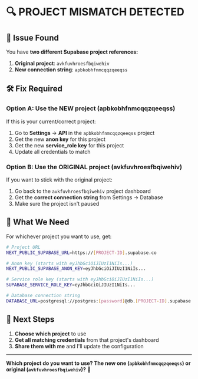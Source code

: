 # 🔍 PROJECT MISMATCH DETECTED

## 🚨 Issue Found
You have **two different Supabase project references:**

1. **Original project**: `avkfuvhroesfbqiwehiv`
2. **New connection string**: `apbkobhfnmcqqzqeeqss`

## 🛠️ Fix Required

### Option A: Use the NEW project (apbkobhfnmcqqzqeeqss)
If this is your current/correct project:

1. Go to **Settings** → **API** in the `apbkobhfnmcqqzqeeqss` project
2. Get the new **anon key** for this project
3. Get the new **service_role key** for this project
4. Update all credentials to match

### Option B: Use the ORIGINAL project (avkfuvhroesfbqiwehiv)  
If you want to stick with the original project:

1. Go back to the `avkfuvhroesfbqiwehiv` project dashboard
2. Get the **correct connection string** from Settings → Database
3. Make sure the project isn't paused

## 🔑 What We Need
For whichever project you want to use, get:

```bash
# Project URL
NEXT_PUBLIC_SUPABASE_URL=https://[PROJECT-ID].supabase.co

# Anon key (starts with eyJhbGciOiJIUzI1NiIs...)
NEXT_PUBLIC_SUPABASE_ANON_KEY=eyJhbGciOiJIUzI1NiIs...

# Service role key (starts with eyJhbGciOiJIUzI1NiIs...)
SUPABASE_SERVICE_ROLE_KEY=eyJhbGciOiJIUzI1NiIs...

# Database connection string
DATABASE_URL=postgresql://postgres:[password]@db.[PROJECT-ID].supabase.co:5432/postgres
```

## 🎯 Next Steps
1. **Choose which project** to use
2. **Get all matching credentials** from that project's dashboard
3. **Share them with me** and I'll update the configuration

---
**Which project do you want to use? The new one (`apbkobhfnmcqqzqeeqss`) or original (`avkfuvhroesfbqiwehiv`)?** 🤔
